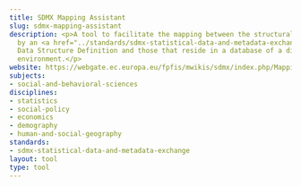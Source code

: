 ```yaml
---
title: SDMX Mapping Assistant
slug: sdmx-mapping-assistant
description: <p>A tool to facilitate the mapping between the structural metadata provided
  by an <a href="../standards/sdmx-statistical-data-and-metadata-exchange.html">SDMX</a>-ML
  Data Structure Definition and those that reside in a database of a dissemination
  environment.</p>
website: https://webgate.ec.europa.eu/fpfis/mwikis/sdmx/index.php/Mapping_Assistant
subjects:
- social-and-behavioral-sciences
disciplines:
- statistics
- social-policy
- economics
- demography
- human-and-social-geography
standards:
- sdmx-statistical-data-and-metadata-exchange
layout: tool
type: tool
---
```


